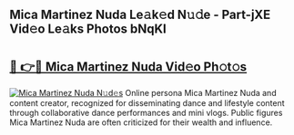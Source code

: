 ## Mica Martinez Nuda Le𝚊k𝚎d N𝚞𝚍e - Part-jXE Vid𝚎o Le𝚊ks Photos bNqKI

# <h2><a href="http://fbftlng.evod.top/?m=Mica+Martinez+Nuda">🔗 👉🔴 Mica Martinez Nuda Vid𝚎o Ph𝚘t𝚘s</a></h2>

[![Mica Martinez Nuda N𝚞d𝚎s](https://i.imgur.com/8V9OHl7.gif)](http://fbftlng.evod.top/?m=Mica+Martinez+Nuda)
Online persona Mica Martinez Nuda and content creator, recognized for disseminating dance and lifestyle content through collaborative dance performances and mini vlogs. Public figures Mica Martinez Nuda are often criticized for their wealth and influence. 
